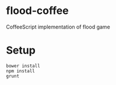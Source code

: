 flood-coffee
============

CoffeeScript implementation of flood game

# Setup
`bower install`<br>
`npm install`<br>
`grunt`<br>
